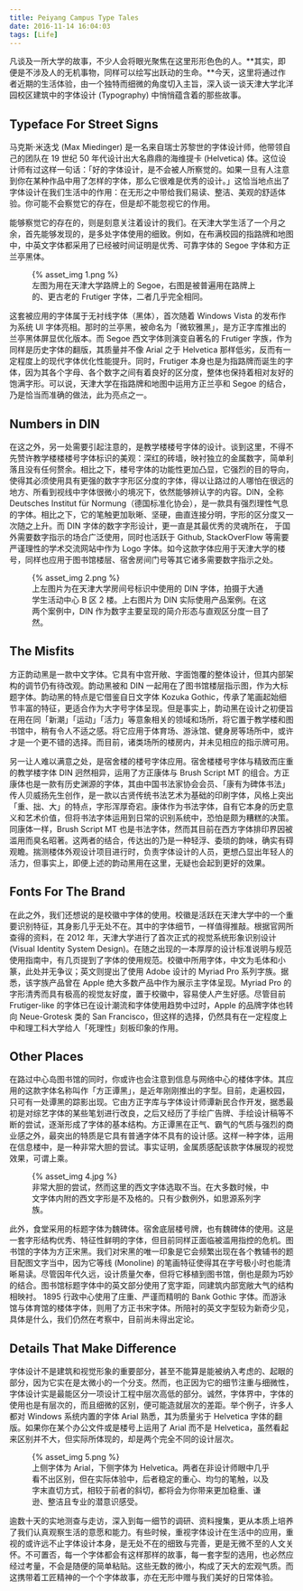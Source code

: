```yaml
---
title: Peiyang Campus Type Tales
date: 2016-11-14 16:04:03
tags: [Life]
---
```


凡谈及一所大学的故事，不少人会将眼光聚焦在这里形形色色的人。**其实，即便是不涉及人的无机事物，同样可以绘写出跃动的生命。**今天，这里将通过作者近期的生活体验，由一个独特而细微的角度切入主旨，深入谈一谈天津大学北洋园校区建筑中的字体设计 (Typography) 中悄悄蕴含着的那些故事。

## Typeface For Street Signs

马克斯·米迭戈 (Max Miedinger) 是一名来自瑞士苏黎世的字体设计师，他带领自己的团队在 19 世纪 50 年代设计出大名鼎鼎的海维提卡 (Helvetica) 体。这位设计师有过这样一句话：「好的字体设计，是不会被人所察觉的。如果一旦有人注意到你在某种作品中用了怎样的字体，那么它很难是优秀的设计。」这恰当地点出了字体设计在我们生活中的作用：在无形之中带给我们易读、整洁、美观的舒适体验。你可能不会察觉它的存在，但是却不能忽视它的作用。

能够察觉它的存在的，则是刻意关注着设计的我们。在天津大学生活了一个月之余，首先能够发现的，是多处字体使用的细致。例如，在布满校园的指路牌和地图中，中英文字体都采用了已经被时间证明是优秀、可靠字体的 Segoe 字体和方正兰亭黑体。

<figure>
    {% asset_img 1.png %}
    <figcaption>左图为用在天津大学路牌上的 Segoe，右图是被普遍用在路牌上的、更古老的 Frutiger 字体，二者几乎完全相同。</figcaption>
</figure>

这套被应用的字体属于无衬线字体（黑体），首次随着 Windows Vista 的发布作为系统 UI 字体亮相。那时的兰亭黑，被命名为「微软雅黑」，是方正字库推出的兰亭黑体屏显优化版本。而 Segoe 西文字体则演变自著名的 Frutiger 字族，作为同样是历史字体的翻版，其质量并不像 Arial 之于 Helvetica 那样低劣，反而有一定程度上的现代字体优化性能提升。同时，Frutiger 本身也是为指路牌而诞生的字体，因为其各个字母、各个数字之间有着良好的区分度，整体也保持着相对友好的饱满字形。可以说，天津大学在指路牌和地图中运用方正兰亭和 Segoe 的结合，乃是恰当而准确的做法，此为亮点之一。

## Numbers in DIN

在这之外，另一处需要引起注意的，是教学楼楼号字体的设计。谈到这里，不得不先赞许教学楼楼楼号字体标识的美观：深红的砖墙，映衬独立的金属数字，简单利落且没有任何赘余。相比之下，楼号字体的功能性更加凸显，它强烈的目的导向，使得其必须使用具有更强的数字字形区分度的字体，得以让路过的人哪怕在很远的地方、所看到视线中字体很微小的境况下，依然能够辨认字的内容。DIN，全称 Deutsches Institut für Normung（德国标准化协会），是一款具有强烈理性气息的字体。相比之下，它的笔触更加耿晰、坚硬，曲直连接分明，字形的区分度又一次随之上升。而 DIN 字体的数字字形设计，更一直是其最优秀的灵魂所在， 于国外需要数字指示的场合广泛使用，同时也活跃于 Github, StackOverFlow 等需要严谨理性的学术交流网站中作为 Logo 字体。如今这款字体应用于天津大学的楼号，同样也应用于图书馆楼层、宿舍房间门号等其它诸多需要数字指示之处。

<figure>
    {% asset_img 2.png %}
    <figcaption>
        上左图片为在天津大学房间号标识中使用的 DIN 字体，拍摄于大通学生活动中心 B 区 2 楼。上右图片为 DIN 实际使用产品案例。在这两个案例中，DIN 作为数字主要呈现的简介形态与直观区分度一目了然。
    </figcaption>
</figure>

## The Misfits

方正韵动黑是一款中文字体。它具有中宫开敞、字面饱覆的整体设计，但其内部架构的调节仍有待改观。韵动黑被和 DIN 一起用在了图书馆楼层指示图，作为大标题字体。韵动黑的特点是它借鉴自日文字体 Kozuka Gothic，传承了笔画起始细节丰富的特征，更适合作为大字号字体呈现。但是事实上，韵动黑在设计之初便旨在用在同「新潮」「运动」「活力」等意象相关的领域和场所，将它置于教学楼和图书馆中，稍有令人不适之感。将它应用于体育场、游泳馆、健身房等场所中，或许才是一个更不错的选择。而目前，诸类场所的楼房内，并未见相应的指示牌可用。

另一让人难以满意之处，是宿舍楼的楼号字体应用。宿舍楼楼号字体与精致而庄重的教学楼字体 DIN 迥然相异，运用了方正康体与 Brush Script MT 的组合。方正康体也是一款有历史渊源的字体，其由中国书法家协会会员、「康有为碑体书法」传人贝威扬先生创作，是一款以古贤传统书法艺术为基础的印刷字体，风格上突出「重、拙、大」的特点，字形浑厚奇宕。康体作为书法字体，自有它本身的历史意义和艺术价值，但将书法字体运用到日常的识别系统中，恐怕是颇为糟糕的决策。同康体一样，Brush Script MT 也是书法字体，然而其目前在西方字体排印界因被滥用而臭名昭著。这两者的结合，传达出的乃是一种轻浮、委琐的韵味，确实有碍观瞻。揣测楼体外观设计项目进行时，负责字体设计的人员，更想凸显出年轻人的活力，但事实上，即便上述的韵动黑用在这里，无疑也会起到更好的效果。

## Fonts For The Brand

在此之外，我们还想说的是校徽中字体的使用。校徽是活跃在天津大学中的一个重要识别特征，其身影几乎无处不在。其中的字体细节，一样值得推敲。根据官网所查得的资料，在 2012 年，天津大学进行了首次正式的视觉系统形象识别设计 (Visual Identity System Design)。在随之出现的一本厚厚的设计标准说明与规范使用指南中，有几页提到了字体的使用规范。校徽中所用字体，中文为毛体和小篆，此处并无争议；英文则提出了使用 Adobe 设计的 Myriad Pro 系列字族。据悉，该字族产品曾在 Apple 绝大多数产品中作为展示主字体呈现。Myriad Pro 的字形清秀而具有极高的视觉友好度，置于校徽中，容易使人产生好感。尽管目前 Frutiger-like 的字体已在设计潮流和字体使用趋势中过时，Apple 的品牌字体也转向 Neue-Grotesk 类的 San Francisco，但这样的选择，仍然具有在一定程度上中和理工科大学给人「死理性」刻板印象的作用。

## Other Places

在路过中心岛图书馆的同时，你或许也会注意到信息与网络中心的楼体字体。其应用的这款字体名称叫作「方正谭黑」，是近年刚刚推出的字型。目前，走遍校园，只可有一处谭黑的踪影出现。它由方正字库与字体设计师谭新民合作开发，据悉最初是对综艺字体的某些笔划进行改良，之后又经历了手绘广告牌、手绘设计稿等不断的尝试，逐渐形成了字体的基本结构。方正谭黑在正气、霸气的气质与强烈的商业感之外，最突出的特质是它具有普通字体不具有的设计感。这样一种字体，运用在信息楼中，是一种非常大胆的尝试。事实证明，金属质感配该款字体展现的视觉效果，可谓上乘。

<figure>
    {% asset_img 4.jpg %}
    <figcaption>非常大胆的尝试，然而这里的西文字体选取不当。在大多数时候，中文字体内附的西文字形是不及格的。只有少数例外，如思源系列字族。</figcaption>
</figure>

此外，食堂采用的标题字体为魏碑体。宿舍底层楼号牌，也有魏碑体的使用。这是一套字形结构优秀、特征性鲜明的字体，但目前同样正面临被滥用指控的危机。图书馆的字体为方正宋黑。我们对宋黑的唯一印象是它会频繁出现在各个教辅书的题目配图文字当中，因为它等线 (Monoline) 的笔画特征使得其在字号极小时也能清晰易读。尽管因年代久远，设计质量欠奉，但将它移植到图书馆，倒也是颇为巧妙的结合。图书馆标题字体中的英文部分使用了宽字距，同建筑内部宽敞大气的结构相映衬。 1895 行政中心使用了庄重、严谨而精明的 Bank Gothic 字体。而游泳馆与体育馆的楼体字体，则用了方正书宋字体。所陪衬的英文字型较为新奇少见，具体是什么，我们仍然在考察中，目前尚未得出定论。

## Details That Make Difference

字体设计不是建筑和视觉形象的重要部分，甚至不能算是能被纳入考虑的、起眼的部分，因为它实在是太微小的一个分支。然而，也正因为它的细节注重与细微性，字体设计实是最能区分一项设计工程中层次高低的部分。诚然，字体界中，字体的使用也是有层次的，而且细微的区别，便可能造就层次的差距。举个例子，许多人都对 Windows 系统内置的字体 Arial 熟悉，其为质量劣于 Helvetica 字体的翻版。如果你在某个办公文件或是楼号上运用了 Arial 而不是 Helvetica，虽然看起来区别并不大，但实际所体现的，却是两个完全不同的设计层次。

<figure>
    {% asset_img 5.png %}
    <figcaption>上侧字体为 Arial，下侧字体为 Helvetica。两者在非设计师眼中几乎看不出区别，但在实际体验中，后者稳定的重心、均匀的笔触，以及字末直切方式，相较于前者的斜切，都将会为你带来更加稳重、谦逊、整洁且专业的潜意识感受。</figcaption>
</figure>

逾数十天的实地测查与走访，深入到每一细节的调研、资料搜集，更从本质上培养了我们认真观察生活的意愿和能力。有些时候，重视字体设计在生活中的应用，重视的或许远不止字体设计本身，是无处不在的细致与完善，更是无微不至的人文关怀。不可置否，每一个字体都会有这样那样的故事，每一套字型的选用，也必然应经过考量，不会是随便的简单粘贴。这些无数的微小，构成了天大的宏观气质。而这携带着工匠精神的一个个字体故事，亦在无形中赠与我们美好的日常体验。